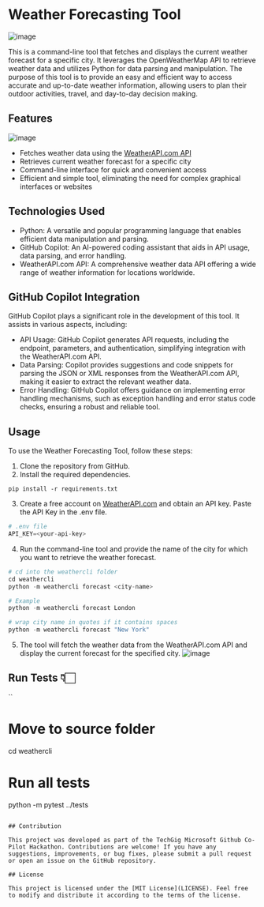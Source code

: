# Weather Forecasting Tool
![image](https://github.com/HighnessAtharva/Techgig-Github-Copilot-Hackathon/assets/68660002/aad7460e-7f02-4aef-91b4-39f7b6189e85)


This is a command-line tool that fetches and displays the current weather forecast for a specific city. It leverages the OpenWeatherMap API to retrieve weather data and utilizes Python for data parsing and manipulation. The purpose of this tool is to provide an easy and efficient way to access accurate and up-to-date weather information, allowing users to plan their outdoor activities, travel, and day-to-day decision making.

## Features
![image](https://github.com/HighnessAtharva/Techgig-Github-Copilot-Hackathon/assets/68660002/6559da0f-e2c5-4774-8852-6fe36ea11ab2)

- Fetches weather data using the [WeatherAPI.com API](https://www.weatherapi.com/)
- Retrieves current weather forecast for a specific city
- Command-line interface for quick and convenient access
- Efficient and simple tool, eliminating the need for complex graphical interfaces or websites

## Technologies Used

- Python: A versatile and popular programming language that enables efficient data manipulation and parsing.
- GitHub Copilot: An AI-powered coding assistant that aids in API usage, data parsing, and error handling.
- WeatherAPI.com API: A comprehensive weather data API offering a wide range of weather information for locations worldwide.

## GitHub Copilot Integration

GitHub Copilot plays a significant role in the development of this tool. It assists in various aspects, including:

- API Usage: GitHub Copilot generates API requests, including the endpoint, parameters, and authentication, simplifying integration with the WeatherAPI.com API.
- Data Parsing: Copilot provides suggestions and code snippets for parsing the JSON or XML responses from the WeatherAPI.com API, making it easier to extract the relevant weather data.
- Error Handling: GitHub Copilot offers guidance on implementing error handling mechanisms, such as exception handling and error status code checks, ensuring a robust and reliable tool.

## Usage

To use the Weather Forecasting Tool, follow these steps:

1. Clone the repository from GitHub.
2. Install the required dependencies.

```
pip install -r requirements.txt
```

3. Create a free account on [WeatherAPI.com](https://www.weatherapi.com/) and obtain an API key. Paste the API Key in the .env file.

```py
# .env file
API_KEY=<your-api-key>
```

4. Run the command-line tool and provide the name of the city for which you want to retrieve the weather forecast.

```py
# cd into the weathercli folder
cd weathercli
python -m weathercli forecast <city-name>

# Example
python -m weathercli forecast London

# wrap city name in quotes if it contains spaces
python -m weathercli forecast "New York"
```

5. The tool will fetch the weather data from the WeatherAPI.com API and display the current forecast for the specified city.
![image](https://github.com/HighnessAtharva/Techgig-Github-Copilot-Hackathon/assets/68660002/1da465c9-0bee-451b-9fa1-064a28c539bf)


## Run Tests 👇🏻

``
# Move to source folder
cd weathercli

# Run all tests
python -m pytest ../tests
```

## Contribution

This project was developed as part of the TechGig Microsoft Github Co-Pilot Hackathon. Contributions are welcome! If you have any suggestions, improvements, or bug fixes, please submit a pull request or open an issue on the GitHub repository.

## License

This project is licensed under the [MIT License](LICENSE). Feel free to modify and distribute it according to the terms of the license.
